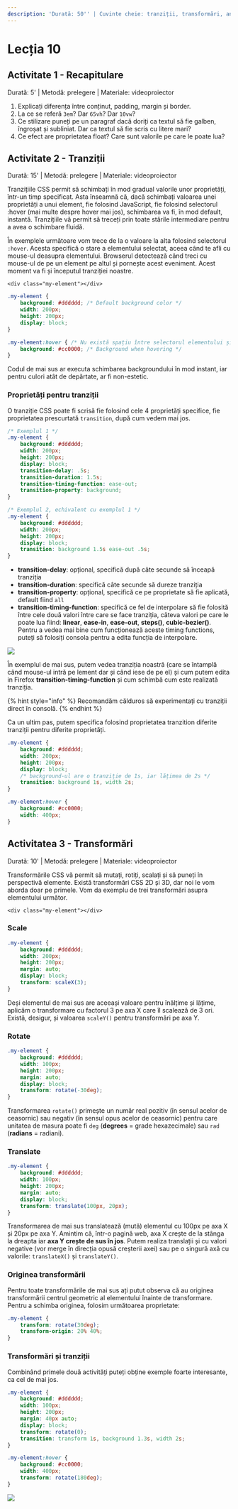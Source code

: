 ```yaml
---
description: 'Durată: 50'' | Cuvinte cheie: tranziții, transformări, animații'
---
```


# Lecția 10

## Activitate 1 - Recapitulare

Durată: 5' \| Metodă: prelegere \| Materiale: videoproiector

1. Explicați diferența între conținut, padding, margin și border.
2. La ce se referă `3em`? Dar `65vh`? Dar `10vw`?
3. Ce stilizare puneți pe un paragraf dacă doriți ca textul să fie galben, îngroșat și subliniat. Dar ca textul să fie scris cu litere mari?
4. Ce efect are proprietatea float? Care sunt valorile pe care le poate lua?

## Activitate 2 - Tranziții

Durată: 15' \| Metodă: prelegere \| Materiale: videoproiector

Tranzițiile CSS permit să schimbați în mod gradual valorile unor proprietăți, într-un timp specificat. Asta înseamnă că, dacă schimbați valoarea unei proprietăți a unui element, fie folosind JavaScript, fie folosind selectorul :hover \(mai multe despre hover mai jos\), schimbarea va fi, în mod default, instantă. Tranzițiile vă permit să treceți prin toate stările intermediare pentru a avea o schimbare fluidă.

În exemplele următoare vom trece de la o valoare la alta folosind selectorul `:hover`. Acesta specifică o stare a elementului selectat, aceea când te afli cu mouse-ul deasupra elementului. Browserul detectează când treci cu mouse-ul de pe un element pe altul și pornește acest eveniment. Acest moment va fi și începutul tranziției noastre.

```markup
<div class="my-element"></div>
```

```css
.my-element {
    background: #dddddd; /* Default background color */
    width: 200px;
    height: 200px;
    display: block;
}

.my-element:hover { /* Nu există spațiu între selectorul elementului și ":hover" */
    background: #cc0000; /* Background when hovering */
}
```

Codul de mai sus ar executa schimbarea backgroundului în mod instant, iar pentru culori atât de depărtate, ar fi non-estetic.

### Proprietăți pentru tranziții

O tranziție CSS poate fi scrisă fie folosind cele 4 proprietăți specifice, fie proprietatea prescurtată `transition`, după cum vedem mai jos.

```css
/* Exemplul 1 */
.my-element {
    background: #dddddd;
    width: 200px;
    height: 200px;
    display: block;
    transition-delay: .5s;
    transition-duration: 1.5s;
    transition-timing-function: ease-out;
    transition-property: background;
}

/* Exemplul 2, echivalent cu exemplul 1 */
.my-element {
    background: #dddddd;
    width: 200px;
    height: 200px;
    display: block;
    transition: background 1.5s ease-out .5s;
}
```

* **transition-delay**: opțional, specifică după câte secunde să înceapă tranziția
* **transition-duration**: specifică câte secunde să dureze tranziția
* **transition-property**: opțional, specifică ce pe proprietate să fie aplicată, default fiind `all`
* **transition-timing-function**: specifică ce fel de interpolare să fie folosită între cele două valori între care se face tranziția, câteva valori pe care le poate lua fiind: **linear**, **ease-in**, **ease-out**, **steps\(\)**, **cubic-bezier\(\)**. Pentru a vedea mai bine cum funcționează aceste timing functions, puteți să folosiți consola pentru a edita funcția de interpolare.

![](../.gitbook/assets/output.gif)

În exemplul de mai sus, putem vedea tranziția noastră \(care se întamplă când mouse-ul intră pe lement dar și când iese de pe el\) și cum putem edita in Firefox **transition-timing-function** și cum schimbă cum este realizată tranziția.

{% hint style="info" %}
Recomandăm călduros să experimentați cu tranziții direct în consolă.
{% endhint %}

Ca un ultim pas, putem specifica folosind proprietatea tranzition diferite tranziții pentru diferite proprietăți.

```css
.my-element {
    background: #dddddd;
    width: 200px;
    height: 200px;
    display: block;
    /* background-ul are o tranziție de 1s, iar lățimea de 2s */
    transition: background 1s, width 2s; 
}

.my-element:hover {
    background: #cc0000;
    width: 400px;
}
```

## Activitatea 3 - Transformări

Durată: 10' \| Metodă: prelegere \| Materiale: videoproiector

Transformările CSS vă permit să mutați, rotiți, scalați și să puneți în perspectivă elemente. Există transformări CSS 2D și 3D, dar noi le vom aborda doar pe primele. Vom da exemplu de trei transformări asupra elementului următor.

```markup
<div class="my-element"></div>
```

### Scale

```css
.my-element {
    background: #dddddd;
    width: 200px;
    height: 200px;
    margin: auto;
    display: block;
    transform: scaleX(3);
}
```

Deși elementul de mai sus are aceeași valoare pentru înălțime și lățime, aplicăm o transformare cu factorul 3 pe axa X care îl scalează de 3 ori. Există, desigur, și valoarea `scaleY()` pentru transformări pe axa Y.

### Rotate

```css
.my-element {
    background: #dddddd;
    width: 100px;
    height: 200px;
    margin: auto;
    display: block;
    transform: rotate(-30deg);
}
```

Transformarea `rotate()` primește un număr real pozitiv \(în sensul acelor de ceasornic\) sau negativ \(în sensul opus acelor de ceasornic\) pentru care unitatea de masura poate fi `deg` \(**degrees** = grade hexazecimale\) sau `rad` \(**radians** = radiani\).

### Translate

```css
.my-element {
    background: #dddddd;
    width: 100px;
    height: 200px;
    margin: auto;
    display: block;
    transform: translate(100px, 20px);
}
```

Transformarea de mai sus translatează \(mută\) elementul cu 100px pe axa X și 20px pe axa Y. Amintim că, într-o pagină web, axa X crește de la stânga la dreapta iar **axa Y crește de sus în jos**. Putem realiza translații și cu valori negative \(vor merge în direcția opusă creșterii axei\) sau pe o singură axă cu valorile: `translateX()` și `translateY()`.

### Originea transformării

Pentru toate transformările de mai sus ați putut observa că au originea transformării centrul geometric al  elementului înainte de transformare. Pentru a schimba originea, folosim următoarea proprietate:

```css
.my-element {
    transform: rotate(30deg);
    transform-origin: 20% 40%;
}
```

### Transformări și tranziții

Combinând primele două activități puteți obține exemple foarte interesante, ca cel de mai jos.

```css
.my-element {
    background: #dddddd;
    width: 100px;
    height: 200px;
    margin: 40px auto;
    display: block;
    transform: rotate(0);
    transition: transform 1s, background 1.3s, width 2s;
}

.my-element:hover {
    background: #cc0000;
    width: 400px;
    transform: rotate(180deg);
}
```

![](../.gitbook/assets/output2.gif)



